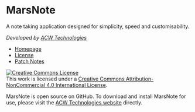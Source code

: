 # MarsNote
A note taking application designed for simplicity, speed and customisability.

*Developed by [ACW Technologies](http://acwtechnologies.co.uk/software/marsnote)*

- [Homepage](http://acwtechnologies.co.uk/software/marsnote)
- [License](LICENSE.txt)
- [Patch Notes](http://acwtechnologies.co.uk/software/marsnote#patch-notes)

<a rel="license" href="http://creativecommons.org/licenses/by-nc/4.0/"><img alt="Creative Commons License" style="border-width:0" src="https://i.creativecommons.org/l/by-nc/4.0/88x31.png" /></a><br />This work is licensed under a <a rel="license" href="http://creativecommons.org/licenses/by-nc/4.0/">Creative Commons Attribution-NonCommercial 4.0 International License</a>.

MarsNote is open source on GitHub. To download and install MarsNote for use, please visit the [ACW Technologies website](http://acwtechnologies.co.uk/software/marsnote) directly.
